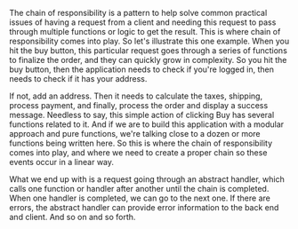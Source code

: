 The chain of responsibility is a pattern to help solve common practical issues of having a request from a client and needing this request to pass through multiple functions or logic to get the result. This is where chain of responsibility comes into play. So let's illustrate this one example. When you hit the buy button, this particular request goes through a series of functions to finalize the order, and they can quickly grow in complexity. So you hit the buy button, then the application needs to check if you're logged in, then needs to check if it has your address.

If not, add an address. Then it needs to calculate the taxes, shipping, process payment, and finally, process the order and display a success message. Needless to say, this simple action of clicking Buy has several functions related to it. And if we are to build this application with a modular approach and pure functions, we're talking close to a dozen or more functions being written here. So this is where the chain of responsibility comes into play, and where we need to create a proper chain so these events occur in a linear way.

What we end up with is a request going through an abstract handler, which calls one function or handler after another until the chain is completed. When one handler is completed, we can go to the next one. If there are errors, the abstract handler can provide error information to the back end and client. And so on and so forth.